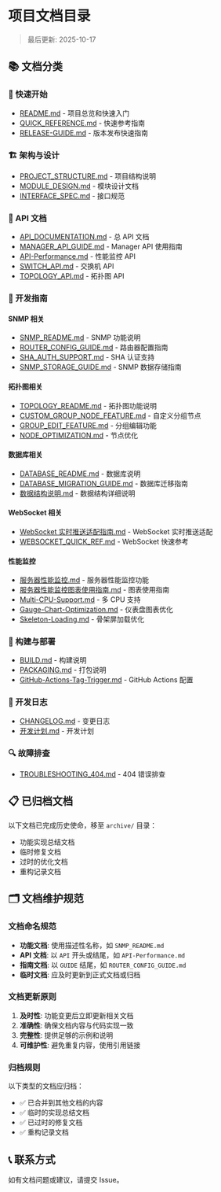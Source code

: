 # 项目文档目录

> 最后更新: 2025-10-17

## 📚 文档分类

### 🚀 快速开始

- [README.md](README.md) - 项目总览和快速入门
- [QUICK_REFERENCE.md](QUICK_REFERENCE.md) - 快速参考指南
- [RELEASE-GUIDE.md](RELEASE-GUIDE.md) - 版本发布快速指南

### 🏗️ 架构与设计

- [PROJECT_STRUCTURE.md](PROJECT_STRUCTURE.md) - 项目结构说明
- [MODULE_DESIGN.md](MODULE_DESIGN.md) - 模块设计文档
- [INTERFACE_SPEC.md](INTERFACE_SPEC.md) - 接口规范

### 📖 API 文档

- [API_DOCUMENTATION.md](API_DOCUMENTATION.md) - 总 API 文档
- [MANAGER_API_GUIDE.md](MANAGER_API_GUIDE.md) - Manager API 使用指南
- [API-Performance.md](API-Performance.md) - 性能监控 API
- [SWITCH_API.md](SWITCH_API.md) - 交换机 API
- [TOPOLOGY_API.md](TOPOLOGY_API.md) - 拓扑图 API

### 🔧 开发指南

#### SNMP 相关

- [SNMP_README.md](SNMP_README.md) - SNMP 功能说明
- [ROUTER_CONFIG_GUIDE.md](ROUTER_CONFIG_GUIDE.md) - 路由器配置指南
- [SHA_AUTH_SUPPORT.md](SHA_AUTH_SUPPORT.md) - SHA 认证支持
- [SNMP_STORAGE_GUIDE.md](SNMP_STORAGE_GUIDE.md) - SNMP 数据存储指南

#### 拓扑图相关

- [TOPOLOGY_README.md](TOPOLOGY_README.md) - 拓扑图功能说明
- [CUSTOM_GROUP_NODE_FEATURE.md](CUSTOM_GROUP_NODE_FEATURE.md) - 自定义分组节点
- [GROUP_EDIT_FEATURE.md](GROUP_EDIT_FEATURE.md) - 分组编辑功能
- [NODE_OPTIMIZATION.md](NODE_OPTIMIZATION.md) - 节点优化

#### 数据库相关

- [DATABASE_README.md](DATABASE_README.md) - 数据库说明
- [DATABASE_MIGRATION_GUIDE.md](DATABASE_MIGRATION_GUIDE.md) - 数据库迁移指南
- [数据结构说明.md](数据结构说明.md) - 数据结构详细说明

#### WebSocket 相关

- [WebSocket 实时推送适配指南.md](WebSocket实时推送适配指南.md) - WebSocket 实时推送适配
- [WEBSOCKET_QUICK_REF.md](WEBSOCKET_QUICK_REF.md) - WebSocket 快速参考

#### 性能监控

- [服务器性能监控.md](服务器性能监控.md) - 服务器性能监控功能
- [服务器性能监控图表使用指南.md](服务器性能监控图表使用指南.md) - 图表使用指南
- [Multi-CPU-Support.md](Multi-CPU-Support.md) - 多 CPU 支持
- [Gauge-Chart-Optimization.md](Gauge-Chart-Optimization.md) - 仪表盘图表优化
- [Skeleton-Loading.md](Skeleton-Loading.md) - 骨架屏加载优化

### 🔨 构建与部署

- [BUILD.md](BUILD.md) - 构建说明
- [PACKAGING.md](PACKAGING.md) - 打包说明
- [GitHub-Actions-Tag-Trigger.md](GitHub-Actions-Tag-Trigger.md) - GitHub Actions 配置

### 📝 开发日志

- [CHANGELOG.md](CHANGELOG.md) - 变更日志
- [开发计划.md](开发计划.md) - 开发计划

### 🔍 故障排查

- [TROUBLESHOOTING_404.md](TROUBLESHOOTING_404.md) - 404 错误排查

## 📋 已归档文档

以下文档已完成历史使命，移至 `archive/` 目录：

- 功能实现总结文档
- 临时修复文档
- 过时的优化文档
- 重构记录文档

## 🗂️ 文档维护规范

### 文档命名规范

- **功能文档**: 使用描述性名称，如 `SNMP_README.md`
- **API 文档**: 以 `API` 开头或结尾，如 `API-Performance.md`
- **指南文档**: 以 `GUIDE` 结尾，如 `ROUTER_CONFIG_GUIDE.md`
- **临时文档**: 应及时更新到正式文档或归档

### 文档更新原则

1. **及时性**: 功能变更后立即更新相关文档
2. **准确性**: 确保文档内容与代码实现一致
3. **完整性**: 提供足够的示例和说明
4. **可维护性**: 避免重复内容，使用引用链接

### 归档规则

以下类型的文档应归档：

- ✅ 已合并到其他文档的内容
- ✅ 临时的实现总结文档
- ✅ 已过时的修复文档
- ✅ 重构记录文档

## 📞 联系方式

如有文档问题或建议，请提交 Issue。
